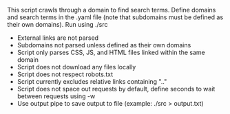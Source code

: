 This script crawls through a domain to find search terms. 
Define domains and search terms in the .yaml file (note that subdomains must be defined as their own domains).
Run using ./src 

- External links are not parsed
- Subdomains not parsed unless defined as their own domains
- Script only parses CSS, JS, and HTML files linked within the same domain
- Script does not download any files locally
- Script does not respect robots.txt
- Script currently excludes relative links containing ".."
- Script does not space out requests by default, define seconds to wait between requests using -w
- Use output pipe to save output to file (example: ./src > output.txt)
